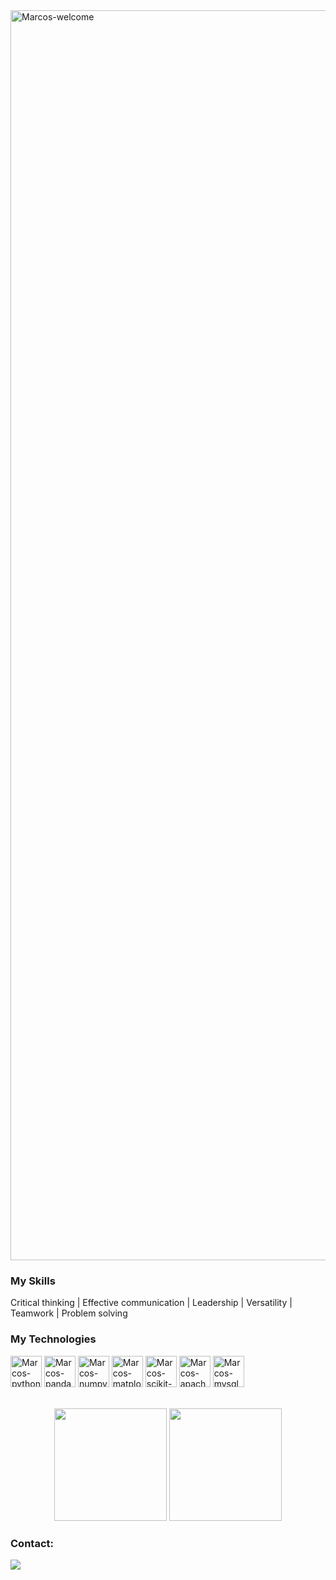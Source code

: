 <img title="Marcos-welcome" src="https://github.com/marcoscunhaa/animation.svg/blob/master/readme.svg" alt="Marcos-welcome" align="center" height="" width="2000">

<h3>My Skills</h3>
<div styleisplay: inline_block">
 <p> Critical thinking | Effective communication | Leadership | Versatility | Teamwork | Problem solving </p>
<h3>My Technologies</h3>
<div style="display: inline_block">
     <img align="center" alt="Marcos-python" height="50" width="50" src="https://cdn.jsdelivr.net/gh/devicons/devicon@latest/icons/python/python-original.svg">
     <img align="center" alt="Marcos-pandas" height="50" width="50" src="https://cdn.jsdelivr.net/gh/devicons/devicon@latest/icons/pandas/pandas-original.svg">
     <img align="center" alt="Marcos-numpy" height="50" width="50" src="https://cdn.jsdelivr.net/gh/devicons/devicon@latest/icons/numpy/numpy-original.svg">
     <img align="center" alt="Marcos-matplotlib" height="50" width="50" src="https://cdn.jsdelivr.net/gh/devicons/devicon@latest/icons/matplotlib/matplotlib-original.svg">
     <img align="center" alt="Marcos-scikit-learn" height="50" width="50" src="https://cdn.jsdelivr.net/gh/devicons/devicon@latest/icons/scikitlearn/scikitlearn-original.svg">
     <img align="center" alt="Marcos-apache-spark" height="50" width="50" src="https://cdn.jsdelivr.net/gh/devicons/devicon@latest/icons/apachespark/apachespark-original-wordmark.svg">
     <img align="center" alt="Marcos-mysql" height="50" width="50" src="https://cdn.jsdelivr.net/gh/devicons/devicon@latest/icons/mysql/mysql-original-wordmark.svg">

</div>
</br></br>

<div align="center">
  <img height="180em" src="https://github-readme-stats.vercel.app/api?username=marcoscunhaa&show_icons=true&theme=dracula&include_all_commits=true&count_private=true"/>
  <img height="180em" src="https://github-readme-stats.vercel.app/api/top-langs/?username=marcoscunhaa&layout=compact&langs_count=7&theme=dracula"/>
</div>

<div>
    <h3 style="text-align: left;">Contact:</h3>
    <a href="https://www.linkedin.com/in/marcoscunhaa/" target="_blank"><img src="https://img.shields.io/badge/-LinkedIn-%230077B5?style=for-the-badge&logo=linkedin&logoColor=white" target="_blank"></a>
</div>


